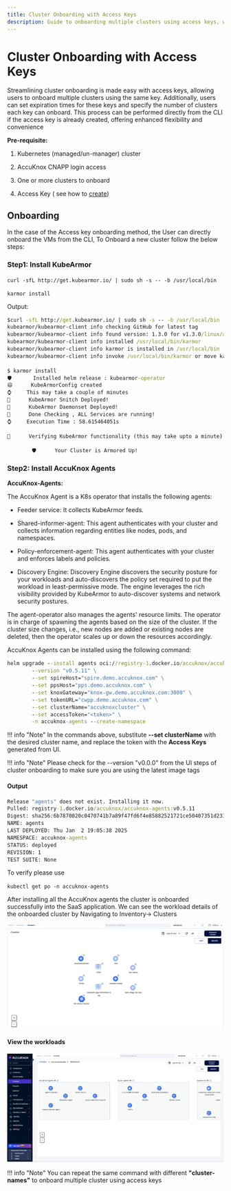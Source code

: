 ```yaml
---
title: Cluster Onboarding with Access Keys
description: Guide to onboarding multiple clusters using access keys, with options to set expiration times and limit the number of onboarded clusters.
---
```


# Cluster Onboarding with Access Keys

Streamlining cluster onboarding is made easy with access keys, allowing users to onboard multiple clusters using the same key. Additionally, users can set expiration times for these keys and specify the number of clusters each key can onboard. This process can be performed directly from the CLI if the access key is already created, offering enhanced flexibility and convenience

**Pre-requisite:**

1. Kubernetes (managed/un-manager) cluster

2. AccuKnox CNAPP login access

3. One or more clusters to onboard

4. Access Key ( see how to [create](https://help.accuknox.com/how-to/create-access-keys/ "https://help.accuknox.com/how-to/create-access-keys/"))

## Onboarding

In the case of the Access key onboarding method, the User can directly onboard the VMs from the CLI, To Onboard a new cluster follow the below steps:

### Step1: Install KubeArmor

`curl -sfL http://get.kubearmor.io/ | sudo sh -s -- -b /usr/local/bin`

`karmor install`

Output:

```cmd
$curl -sfL http://get.kubearmor.io/ | sudo sh -s -- -b /usr/local/bin
kubearmor/kubearmor-client info checking GitHub for latest tag
kubearmor/kubearmor-client info found version: 1.3.0 for v1.3.0/linux/amd64
kubearmor/kubearmor-client info installed /usr/local/bin/karmor
kubearmor/kubearmor-client info karmor is installed in /usr/local/bin
kubearmor/kubearmor-client info invoke /usr/local/bin/karmor or move karmor to your desired PATH

$ karmor install
🛡       Installed helm release : kubearmor-operator
😄      KubeArmorConfig created
⌚️     This may take a couple of minutes
🥳      KubeArmor Snitch Deployed!
🥳      KubeArmor Daemonset Deployed!
🥳      Done Checking , ALL Services are running!
⌚️     Execution Time : 58.615464051s

🔧      Verifying KubeArmor functionality (this may take upto a minute)...

        🛡️      Your Cluster is Armored Up!
```

### Step2: Install AccuKnox Agents

**AccuKnox-Agents:**

The AccuKnox Agent is a K8s operator that installs the following agents:

- Feeder service: It collects KubeArmor feeds.

- Shared-informer-agent: This agent authenticates with your cluster and collects information regarding entities like nodes, pods, and namespaces.

- Policy-enforcement-agent: This agent authenticates with your cluster and enforces labels and policies.

- Discovery Engine: Discovery Engine discovers the security posture for your workloads and auto-discovers the policy set required to put the workload in least-permissive mode. The engine leverages the rich visibility provided by KubeArmor to auto-discover systems and network security postures.

The agent-operator also manages the agents' resource limits. The operator is in charge of spawning the agents based on the size of the cluster. If the cluster size changes, i.e., new nodes are added or existing nodes are deleted, then the operator scales up or down the resources accordingly.

AccuKnox Agents can be installed using the following command:

```cmd
helm upgrade --install agents oci://registry-1.docker.io/accuknox/accuknox-agents \
        --version "v0.5.11" \
        --set spireHost="spire.demo.accuknox.com" \
        --set ppsHost="pps.demo.accuknox.com" \
        --set knoxGateway="knox-gw.demo.accuknox.com:3000" \
        --set tokenURL="cwpp.demo.accuknox.com" \
        --set clusterName="accuknoxcluster" \
        --set accessToken="<token>" \
        -n accuknox-agents --create-namespace
```

!!! info "Note"
    In the commands above, substitute **--set clusterName** with the desired cluster name, and replace the token with the **Access Keys** generated from UI.

!!! info "Note"
    Please check for the --version "v0.0.0" from the UI steps of cluster onboarding to make sure you are using the latest image tags


#### Output

```cmd
Release "agents" does not exist. Installing it now.
Pulled: registry-1.docker.io/accuknox/accuknox-agents:v0.5.11
Digest: sha256:6b7870020c0470741b7a89f47fd6f4e85882521721ce50407351d231508c6aaf
NAME: agents
LAST DEPLOYED: Thu Jan  2 19:05:38 2025
NAMESPACE: accuknox-agents
STATUS: deployed
REVISION: 1
TEST SUITE: None
```

To verify please use

`kubectl get po -n accuknox-agents`

After installing all the AccuKnox agents the cluster is onboarded successfully into the SaaS application. We can see the workload details of the onboarded cluster by Navigating to Inventory-> Clusters

![image-20250102-134403.png](./images/cluster-onboarding-access-keys/1.png)

#### View the workloads

![image-20250102-134439.png](./images/cluster-onboarding-access-keys/2.png)

!!! info "Note"
    You can repeat the same command with different **"cluster-names"** to onboard multiple cluster using access keys
